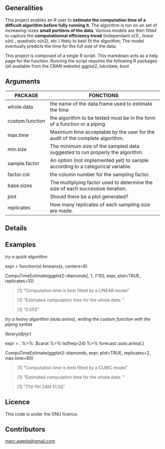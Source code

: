 ## Generalities

This project enables an R user to **estimate the computation time of a difficult algorithm before fully running it**. 
The algorithm is run on an set of increasing-sizes **small portions of the data**. 
Various models are then fitted to capture the **computationnal efficiency trend** (independant o(1) , linear o(n) , quadratic o(n2), etc.) likely to best fit the algorithm;
The model eventually predicts the time for the full size of the data. 

This project is composed of a single R script. This markdown acts as a help page for the function.
Running the script requires the following R packages (all available from the CRAN website)
ggplot2, lubridate, boot

## Arguments

| PACKAGE           | FONCTIONS                                                                          |
|-------------------|------------------------------------------------------------------------------------|
| whole.data        | the name of the data.frame used to estimate the time                               |
| custom.function   | the algorithm to be tested must be in the form of a function or a piping           |
| max.time          | Maximum time acceptable by the user for the audit of the complete algorithm.       |
| min.size          | The minimum size of the sampled data suggested to run properly the algorithm.      |
| sample.factor     | An option (not implemented yet) to sample according to a categorical variable.     |
| factor.col        | the column number for the sampling factor.                                         |
| base.sizes        | The multiplying factor used to determine the size of each successive iteration.    |
| plot              | Should there be a plot generated?                                                  |
| replicates        | How many replicates of each sampling size are made.                                |

## Details

## Examples
*try a quick algorithm*

expr = function(x) kmeans(x, centers=6)

CompuTimeEstimate(ggplot2::diamonds[, 1, 7:10], expr, plot=TRUE, replicates=10)

>[1] "Computation time is best fitted by a LINEAR model"

>[1] "Estimated computation time for the whole data: "

>[1] "0.05S"

*try a heavy algorithm (auto.arima), writing the custom function with the piping syntax*

library(dplyr)

expr = . %>% .$carat %>% ts(freq=24) %>% forecast::auto.arima(.)

CompuTimeEstimate(ggplot2::diamonds, expr, plot=TRUE, replicates=2, max.time=60)

>[1] "Computation time is best fitted by a CUBIC model"

>[1] "Estimated computation time for the whole data: "

>[1] "77d 11H 24M 51.5S"

## Licence

This code is under the GNU licence.

## Contributors

marc.agenis@gmail.com
